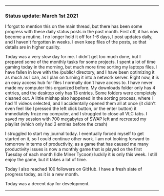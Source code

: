 ***

### Status update: March 1st 2021

I forgot to mention this on the main thread, but there has been some progress with these daily status posts in the past month. First off, it has now become a routine. I no longer hold it off for 1-6 days, I post updates daily, and I haven't forgotten in weeks. I even keep files of the posts, so that details are in higher quality.

Today was a very slow day for me. I didn't get too much done, but I prepared some of the monthly tasks for some projects. I spent a lot of time gaming today in the morning, but much more time sorting my laptops files. I have fallen in love with the /public/ directory, and I have been optimizing it as much as I can, as I plan on turning it into a network server. Right now, it is an easy access hub for files I normally don't have access to. I have never made my computer this organized before. My downloads folder only has 4 entries, and the desktop only has 13 entries. Some folders were completely cleaned out. A little mishap also happened in the sorting process, where I had 11 videos selected, and I accidentally opened them all at once (it didn't even feel like I pressed the left click button, or the enter button) it immediately froze my computer, and I struggled to close all VLC tabs. I saved my session with 700 megabytes of SWAP left and recreated my playlist (which only had 3 entries before the crash)

I struggled to start my journal today. I eventually forced myself to get started on it, so I could continue other work. I am not looking forward to tomorrow in terms of productivity, as a game that has caused me many productivity issues is now a monthly game that is played on the first Tuesday of each month (Idle Miner Tycoon) luckily it is only this week. I still enjoy the game, but it takes a lot of time.

Today I also reached 100 followers on GitHub. I have a fresh slate of progress today, as it is a new month.

Today was a decent day for development.

***


